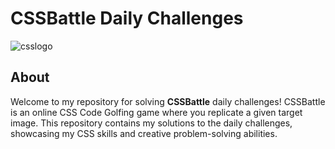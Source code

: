 # CSSBattle Daily Challenges

![csslogo](https://github.com/manojmj98/CSS-Battle/assets/106336600/8d52db27-4981-4cd3-b15a-f1c26b9c03ff)

## About

Welcome to my repository for solving **CSSBattle** daily challenges! CSSBattle is an online CSS Code Golfing game where you replicate a given target image. This repository contains my solutions to the daily challenges, showcasing my CSS skills and creative problem-solving abilities.
